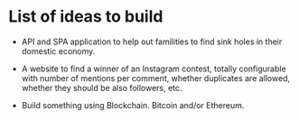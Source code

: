 # List of ideas to build

- API and SPA application to help out familities to find sink holes in their domestic economy.

- A website to find a winner of an Instagram contest, totally configurable with number of mentions per comment, whether duplicates are allowed, whether they should be also followers, etc.

- Build something using Blockchain. Bitcoin and/or Ethereum.
